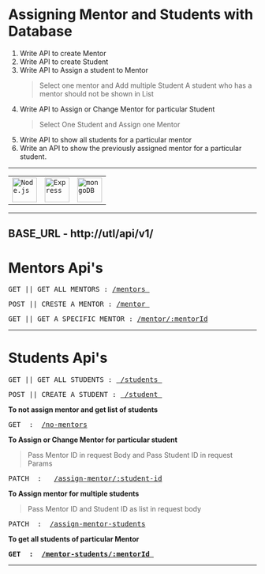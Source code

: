 # Assigning Mentor and Students with Database


1. Write API to create Mentor
2. Write API to create Student
3. Write API to Assign a student to Mentor
      > Select one mentor and Add multiple Student 
      > A student who has a mentor should not be shown in List
4. Write API to Assign or Change Mentor for particular Student
      > Select One Student and Assign one Mentor
5. Write API to show all students for a particular mentor
6. Write an API to show the previously assigned mentor for a particular student.

-------------------------------------------------

<div align="left">
	<table>
		<tr>
			<td><code><img width="50" src="https://user-images.githubusercontent.com/25181517/183568594-85e280a7-0d7e-4d1a-9028-c8c2209e073c.png" alt="Node.js" title="Node.js"/></code></td>
			<td><code><img width="50" src="https://user-images.githubusercontent.com/25181517/183859966-a3462d8d-1bc7-4880-b353-e2cbed900ed6.png" alt="Express" title="Express"/></code></td>
			<td><code><img width="50" src="https://user-images.githubusercontent.com/25181517/182884177-d48a8579-2cd0-447a-b9a6-ffc7cb02560e.png" alt="mongoDB" title="mongoDB"/></code></td>
		</tr>
	</table>
</div>

-------------------------------------------------

## BASE_URL - <a>http://utl/api/v1/</a>

# Mentors Api's

<pre>GET || GET ALL MENTORS : <a href="https://URL/api/v1/mentors">/mentors </a></pre>

<pre>POST || CRESTE A MENTOR : <a href="https://URL/api/v1/mentor">/mentor </a></pre>

<pre>GET || GET A SPECIFIC MENTOR : <a href="https://URL/api/v1/mentor/:mentorId">/mentor/:mentorId</a></pre>

--------------------------------------------------

# Students Api's

<pre>GET || GET ALL STUDENTS : <a href="https://URL/api/v1/students"> /students </a></pre>

<pre>POST || CREATE A STUDENT : <a href="https://URL/api/v1/student"> /student </a></pre>

<b>To not assign mentor and get list of students </b>

<pre>GET  :  <a href="https://URL/api/v1/no-mentors">/no-mentors</a></pre>

<b> To Assign or Change Mentor for particular student </b>
  > Pass Mentor ID in request Body and Pass Student ID in request Params

<pre>PATCH  :   <a href="https://URL/api/v1/assign-mentor/">/assign-mentor/:student-id</a> </pre>

<b> To Assign mentor for multiple students </b>
  > Pass Mentor ID and Student ID as list in request body
 
<pre>PATCH  :  <a href="https://URL/api/v1/assign-mentor-students">/assign-mentor-students</a> </pre>

<b> To get all students of particular Mentor

<pre>GET  :  <a href="https://URL/api/v1/mentor-students/:mentorId">/mentor-students/:mentorId </a></pre>

------------------------------------------------